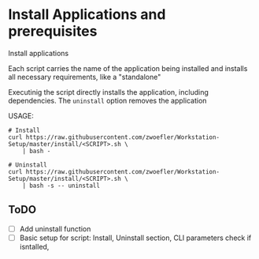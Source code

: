 # Install Applications and prerequisites
Install applications

Each script carries the name of the application being installed and installs all necessary requirements, like a "standalone"

Executinig the script directly installs the application, including dependencies.
The `uninstall` option removes the application


USAGE:
```SHELL
# Install
curl https://raw.githubusercontent.com/zwoefler/Workstation-Setup/master/install/<SCRIPT>.sh \
    | bash -
```

```SHELL
# Uninstall
curl https://raw.githubusercontent.com/zwoefler/Workstation-Setup/master/install/<SCRIPT>.sh \
    | bash -s -- uninstall
```


## ToDO
- [ ] Add uninstall function
- [ ] Basic setup for script: Install, Uninstall section, CLI parameters check if isntalled, 

